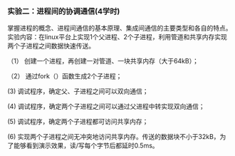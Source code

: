 ### 实验二：进程间的协调通信(4学时)


掌握进程的概念、进程间通信的基本原理、集成间通信的主要类型和各自的特点。实验内容：在linux平台上实现1个父进程、2个子进程，利用管道和共享内存实现两个子进程之间数据快速传送。

（1） 创建一个进程，再创建一对管道、一块共享内存（大于64kB）；

（2） 通过fork（）函数生成2个子进程；

  (3)  调试程序，确定父、子进程之间可以双向通信；

  (4)  调试程序，确定两个子进程之间可以通过父进程中转实现双向通信；

  (5) 调试程序，确定两个子进程都可访问共享内存；

  (6) 实现两个子进程之间无冲突地访问共享内存。传送的数据块不小于32kB，为了能够看到演示效果，读/写每个字节后都延时0.5ms。
